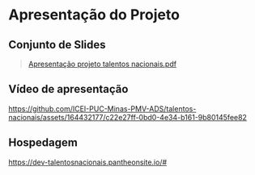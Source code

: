 # Apresentação do Projeto

## Conjunto de Slides
 

> [Apresentação projeto talentos nacionais.pdf](https://github.com/user-attachments/files/15942025/Apresentacao.projeto.talentos.nacionais.pdf)


## Vídeo de apresentação


https://github.com/ICEI-PUC-Minas-PMV-ADS/talentos-nacionais/assets/164432177/c22e27ff-0bd0-4e34-b161-9b80145fee82

## Hospedagem

https://dev-talentosnacionais.pantheonsite.io/#
